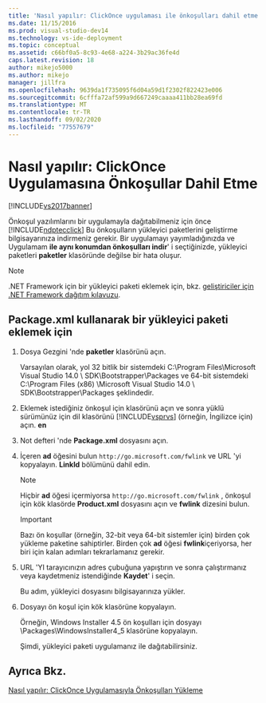 ```yaml
---
title: 'Nasıl yapılır: ClickOnce uygulaması ile önkoşulları dahil etme | Microsoft Docs'
ms.date: 11/15/2016
ms.prod: visual-studio-dev14
ms.technology: vs-ide-deployment
ms.topic: conceptual
ms.assetid: c66bf0a5-8c93-4e68-a224-3b29ac36fe4d
caps.latest.revision: 18
author: mikejo5000
ms.author: mikejo
manager: jillfra
ms.openlocfilehash: 9639da1f735095f6d04a59d1f2302f822423e006
ms.sourcegitcommit: 6cfffa72af599a9d667249caaaa411bb28ea69fd
ms.translationtype: MT
ms.contentlocale: tr-TR
ms.lasthandoff: 09/02/2020
ms.locfileid: "77557679"
---
```

# <a name="how-to-include-prerequisites-with-a-clickonce-application"></a>Nasıl yapılır: ClickOnce Uygulamasına Önkoşullar Dahil Etme
[!INCLUDE[vs2017banner](../includes/vs2017banner.md)]

Önkoşul yazılımlarını bir uygulamayla dağıtabilmeniz için önce [!INCLUDE[ndptecclick](../includes/ndptecclick-md.md)] Bu önkoşulların yükleyici paketlerini geliştirme bilgisayarınıza indirmeniz gerekir. Bir uygulamayı yayımladığınızda ve Uygulamam **ile aynı konumdan önkoşulları indir**' i seçtiğinizde, yükleyici paketleri **paketler** klasöründe değilse bir hata oluşur.  
  
> [!NOTE]
> .NET Framework için bir yükleyici paketi eklemek için, bkz. [geliştiriciler için .NET Framework dağıtım kılavuzu](/dotnet/framework/deployment/deployment-guide-for-developers).  
  
## <a name="to-add-an-installer-package-by-using-packagexml"></a><a name="Package"></a> Package.xml kullanarak bir yükleyici paketi eklemek için  
  
1. Dosya Gezgini 'nde **paketler** klasörünü açın.  
  
     Varsayılan olarak, yol 32 bitlik bir sistemdeki C:\Program Files\Microsoft Visual Studio 14.0 \ SDK\Bootstrapper\Packages ve 64-bit sistemdeki C:\Program Files (x86) \Microsoft Visual Studio 14.0 \ SDK\Bootstrapper\Packages şeklindedir.  
  
2. Eklemek istediğiniz önkoşul için klasörünü açın ve sonra yüklü sürümünüz için dil klasörünü [!INCLUDE[vsprvs](../includes/vsprvs-md.md)] (örneğin, İngilizce için) açın. **en**  
  
3. Not defteri 'nde **Package.xml** dosyasını açın.  
  
4. İçeren **ad** öğesini bulun `http://go.microsoft.com/fwlink` ve URL 'yi kopyalayın. **LinkId** bölümünü dahil edin.  
  
    > [!NOTE]
    > Hiçbir **ad** öğesi içermiyorsa `http://go.microsoft.com/fwlink` , önkoşul için kök klasörde **Product.xml** dosyasını açın ve **fwlink** dizesini bulun.  
  
    > [!IMPORTANT]
    > Bazı ön koşullar (örneğin, 32-bit veya 64-bit sistemler için) birden çok yükleme paketine sahiptirler. Birden çok **ad** öğesi **fwlink**içeriyorsa, her biri için kalan adımları tekrarlamanız gerekir.  
  
5. URL 'YI tarayıcınızın adres çubuğuna yapıştırın ve sonra çalıştırmanız veya kaydetmeniz istendiğinde **Kaydet**' i seçin.  
  
     Bu adım, yükleyici dosyasını bilgisayarınıza yükler.  
  
6. Dosyayı ön koşul için kök klasörüne kopyalayın.  
  
     Örneğin, Windows Installer 4.5 ön koşulları için dosyayı \Packages\WindowsInstaller4_5 klasörüne kopyalayın.  
  
     Şimdi, yükleyici paketi uygulamanız ile dağıtabilirsiniz.  
  
## <a name="see-also"></a>Ayrıca Bkz.  
 [Nasıl yapılır: ClickOnce Uygulamasıyla Önkoşulları Yükleme](../deployment/how-to-install-prerequisites-with-a-clickonce-application.md)
